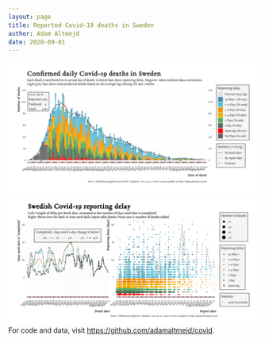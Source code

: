 ```yaml
---
layout: page
title: Reported Covid-19 deaths in Sweden
author: Adam Altmejd
date: 2020-09-01
---
```


![Graph of Swedish Covid-19 deaths with reporting delay.](deaths_lag_sweden_2020-09-01.png "Swedish Covid-19 deaths.")
![Graph of Swedish Covid-19 reporting delay in daily deaths.](lag_trend_sweden_2020-09-01.png "Trend in Swedish Covid-19 mortality reporting delay.")
For code and data, visit <https://github.com/adamaltmejd/covid>.
